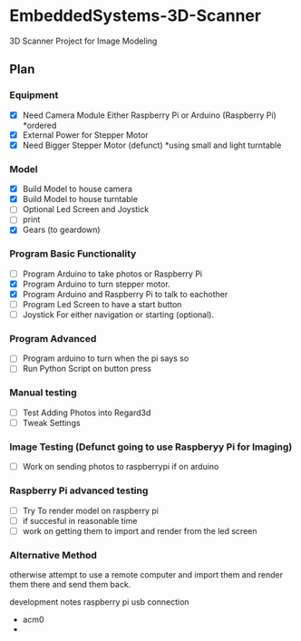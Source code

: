 # EmbeddedSystems-3D-Scanner
3D Scanner Project for Image Modeling

## Plan

### Equipment
- [x] Need Camera Module Either Raspberry Pi or Arduino (Raspberry Pi) *ordered
- [x] External Power for Stepper Motor
- [x] Need Bigger Stepper Motor (defunct) *using small and light turntable

### Model
- [x] Build Model to house camera
- [X] Build Model to house turntable
- [ ] Optional Led Screen and Joystick 
- [ ] print
- [X] Gears (to geardown)

### Program Basic Functionality
- [ ] Program Arduino to take photos or Raspberry Pi
- [X] Program Arduino to turn stepper motor.
- [x] Program Arduino and Raspberry Pi to talk to eachother
- [ ] Program Led Screen to have a start button
- [ ] Joystick For either navigation or starting (optional).

### Program Advanced
- [ ] Program arduino to turn when the pi says so
- [ ] Run Python Script on button press

### Manual testing
- [ ] Test Adding Photos into Regard3d
- [ ] Tweak Settings

### Image Testing (Defunct going to use Raspberyy Pi for Imaging)
- [ ] Work on sending photos to raspberrypi if on arduino

### Raspberry Pi advanced testing
- [ ] Try To render model on raspberry pi 
- [ ] if succesful in reasonable time
- [ ] work on getting them to import and render from the led screen

### Alternative Method
otherwise attempt to use a remote computer and import them and render them there
and send them back.



development notes
raspberry pi usb connection
- acm0
-
